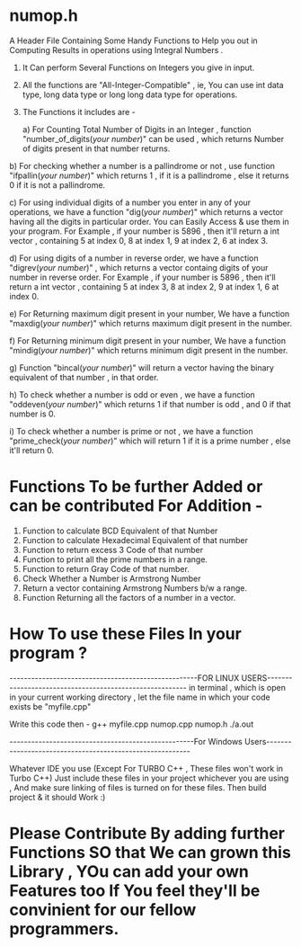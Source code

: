 # numop.h
A Header File Containing Some Handy Functions to Help you out in Computing Results in operations using Integral Numbers .

1. It Can perform Several Functions on Integers you give in input.
2. All the functions are "All-Integer-Compatible" , ie, You can use int data type, long data type or long long data type for      operations.
3. The Functions it includes are - 

    a) For Counting Total Number of Digits in an Integer , function "number_of_digits(*your number*)" can be used , which              returns Number of digits present in that number returns.

b) For checking whether a number is a pallindrome or not , use function "ifpallin(*your number*)" which returns 1 , if it          is a pallindrome , else it returns 0 if it is not a pallindrome.

c) For using individual digits of a number you enter in any of your operations, we have a function "dig(*your number*)"            which returns a vector having all the digits in particular order. You can Easily Access & use them in your program.
       For Example , if your number is 5896 , then it'll return a int vector , containing 5 at index 0, 8 at index 1, 9 at            index 2, 6 at index 3.

d) For using digits of a number in reverse order, we have a function "digrev(*your number*)" , which returns a vector              containg digits of your number in reverse order.
       For Example , if your number is 5896 , then it'll return a int vector , containing 5 at index 3, 8 at index 2, 9 at            index 1, 6 at index 0.

e) For Returning maximum digit present in your number, We have a function "maxdig(*your number*)" which returns maximum            digit present in the number.

f) For Returning minimum digit present in your number, We have a function "mindig(*your number*)" which returns minimum            digit present in the number.

g) Function "bincal(*your number*)" will return a vector having the binary equivalent of that number , in that order.
    

h) To check whether a number is odd or even , we have a function "oddeven(*your number*)" which returns 1 if that number is        odd , and 0 if that number is 0.

i) To check whether a number is prime or not , we have a function "prime_check(*your number*)" which will return 1 if it is         a prime number , else it'll return 0. 

# Functions To be further Added or can be contributed For Addition -  

1. Function to calculate BCD Equivalent of that Number
2. Function to calculate Hexadecimal Equivalent of that number
3. Function to return excess 3 Code of that number
4. Function to print all the prime numbers in a range.
5. Function to return Gray Code of that number.
6. Check Whether a Number is Armstrong Number
7. Return a vector containing Armstrong Numbers b/w a range.
8. Function Returning all the factors of a number in a vector.


# How To use these Files In your program ?

----------------------------------------------------FOR LINUX USERS--------------------------------------------------------
in terminal , which is open in your current working directory , let the file name in which your code exists be "myfile.cpp"

Write this code then - 
g++ myfile.cpp numop.cpp numop.h
./a.out


---------------------------------------------------For Windows Users---------------------------------------------------------

Whatever IDE you use (Except For TURBO C++ , These files won't work in Turbo C++)
Just include these files in your project whichever you are using ,
And make sure linking of files is turned on for these files. 
Then build project & it should Work :)




# Please Contribute By adding further Functions SO that We can grown this Library , YOu can add your own Features too If You feel they'll be convinient for our fellow programmers.

